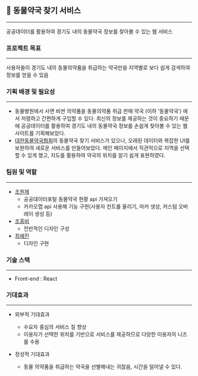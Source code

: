 ## 💊 동물약국 찾기 서비스

---

공공데이터를 활용하여 경기도 내의 동물약국 정보를 찾아볼 수 있는 웹 서비스

### 프로젝트 목표

---

사용자들이 경기도 내의 동물의약품을 취급하는 약국만을 지역별로 보다 쉽게 검색하여 정보를 얻을 수 있음

### 기획 배경 및 필요성

---

- 동물병원에서 사면 비싼 의약품을 동물의약품 취급 판매 약국 (이하 ‘동물약국’) 에서 저렴하고 간편하게 구입할 수 있다. 최신의 정보를 제공하는 것이 중요하기 때문에 공공데이터를 활용하여 경기도 내의 동물약국 정보를 손쉽게 찾아볼 수 있는 웹사이트를 기획해보았다.
- [대한동물약국협회](http://www.anipharm.net/findpharmacy)의 동물약국 찾기 서비스가 있으나, 오래된 데이터와 복잡한 UI를 보완하여 새로운 서비스를 만들어보았다. 메인 페이지에서 직관적으로 지역을 선택할 수 있게 했고, 지도를 활용하여 약국의 위치를 알기 쉽게 표현하였다.

### 팀원 및 역할

---

- [조원제](https://github.com/onejaejae)
  - 공공데이터포털 동물약국 현황 api 가져오기
  - 카카오맵 api 사용해 기능 구현(사용자 컨트롤 올리기, 마커 생성, 커스텀 오버레이 생성 등)
- [조홍비](https://github.com/dyongdi)
  - 전반적인 디자인 구성
- [최예진](https://github.com/chldppwls12)
  - 디자인 구현

### 기술 스택

---

- Front-end : React

### 기대효과

---

- 외부적 기대효과

  - 수요자 중심의 서비스 질 향상
  - 이용자가 선택한 위치를 기반으로 서비스를 제공하므로 다양한 이용자의 니즈를 수용

- 정성적 기대효과
  - 동물 의약품을 취급하는 약국을 선별해내는 귀찮음, 시간을 덜어낼 수 있다.